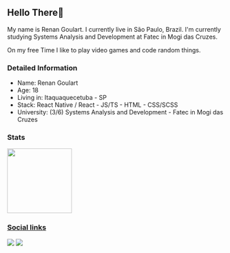 ## Hello There👋

My name is Renan Goulart. I currently live in São Paulo, Brazil. I'm currently studying Systems Analysis and Development at Fatec in Mogi das Cruzes.

On my free Time I like to play video games and code random things.

### Detailed Information

- Name: Renan Goulart
- Age: 18
- Living in: Itaquaquecetuba - SP
- Stack: React Native / React - JS/TS - HTML - CSS/SCSS 
- University: (3/6) Systems Analysis and Development - Fatec in Mogi das Cruzes

### Stats

<div align="left">
  <a href="https://github.com/RenanGoulart">
  <img height="150em" src="https://github-readme-stats.vercel.app/api/top-langs/?username=RenanGoulart&layout=compact&langs_count=7&theme=github_dark"/>
</div>

### Social links
  
<div>
  <a href="https://github.com/RenanGoulart">
    <a href="https://www.linkedin.com/in/renan-goulart-b584b11a9/"><img src="https://img.shields.io/badge/LinkedIn-0077B5?style=for-the-badge&logo=linkedin&logoColor=white"/></a>
  <a href="mailto:renan.goulart4@gmail.com"><img src="https://img.shields.io/badge/Gmail-D14836?style=for-the-badge&logo=gmail&logoColor=white"/></a>
</div>

